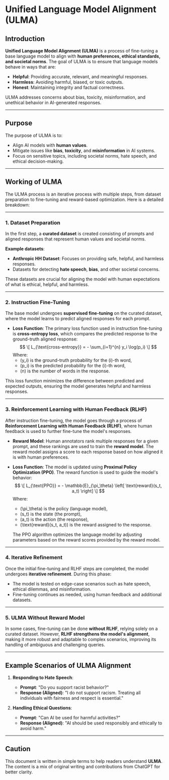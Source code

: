 # Unified Language Model Alignment (ULMA)

## Introduction

**Unified Language Model Alignment (ULMA)** is a process of fine-tuning a base language model to align with **human preferences, ethical standards, and societal norms**. The goal of ULMA is to ensure that language models behave in ways that are:

- **Helpful**: Providing accurate, relevant, and meaningful responses.
- **Harmless**: Avoiding harmful, biased, or toxic outputs.
- **Honest**: Maintaining integrity and factual correctness.

ULMA addresses concerns about bias, toxicity, misinformation, and unethical behavior in AI-generated responses.

---

## Purpose

The purpose of ULMA is to:

- Align AI models with **human values**.
- Mitigate issues like **bias**, **toxicity**, and **misinformation** in AI systems.
- Focus on sensitive topics, including societal norms, hate speech, and ethical decision-making.

---

## Working of ULMA

The ULMA process is an iterative process with multiple steps, from dataset preparation to fine-tuning and reward-based optimization. Here is a detailed breakdown:

---

### **1. Dataset Preparation**

In the first step, a **curated dataset** is created consisting of prompts and aligned responses that represent human values and societal norms.

**Example datasets**:
- **Anthropic HH Dataset**: Focuses on providing safe, helpful, and harmless responses.
- Datasets for detecting **hate speech**, **bias**, and other societal concerns.

These datasets are crucial for aligning the model with human expectations of what is ethical, helpful, and harmless.

---

### **2. Instruction Fine-Tuning**

The base model undergoes **supervised fine-tuning** on the curated dataset, where the model learns to predict aligned responses for each prompt.

- **Loss Function**:
  The primary loss function used in instruction fine-tuning is **cross-entropy loss**, which compares the predicted response to the ground-truth aligned response:
$$
  \[
  L_{\text{cross-entropy}} = - \sum_{i=1}^{n} y_i \log(p_i)
  \]
$$
  Where:
  - \(y_i\) is the ground-truth probability for the \(i\)-th word,
  - \(p_i\) is the predicted probability for the \(i\)-th word,
  - \(n\) is the number of words in the response.

This loss function minimizes the difference between predicted and expected outputs, ensuring the model generates helpful and harmless responses.

---

### **3. Reinforcement Learning with Human Feedback (RLHF)**

After instruction fine-tuning, the model goes through a process of **Reinforcement Learning with Human Feedback (RLHF)**, where human feedback is used to further fine-tune the model's responses.

- **Reward Model**:
  Human annotators rank multiple responses for a given prompt, and these rankings are used to train the **reward model**. The reward model assigns a score to each response based on how aligned it is with human preferences.

- **Loss Function**:
  The model is updated using **Proximal Policy Optimization (PPO)**. The reward function is used to guide the model's behavior:
  $$
  \[
  L_{\text{PPO}} = - \mathbb{E}_{\pi_\theta} \left[ \text{reward}(s_t, a_t) \right]
  \]
$$
  Where:
  - \(\pi_\theta\) is the policy (language model),
  - \(s_t\) is the state (the prompt),
  - \(a_t\) is the action (the response),
  - \(\text{reward}(s_t, a_t)\) is the reward assigned to the response.

  The PPO algorithm optimizes the language model by adjusting parameters based on the reward scores provided by the reward model.

---

### **4. Iterative Refinement**

Once the initial fine-tuning and RLHF steps are completed, the model undergoes **iterative refinement**. During this phase:

- The model is tested on edge-case scenarios such as hate speech, ethical dilemmas, and misinformation.
- Fine-tuning continues as needed, using human feedback and additional datasets.

---

### **5. ULMA Without Reward Model**

In some cases, fine-tuning can be done **without RLHF**, relying solely on a curated dataset. However, **RLHF strengthens the model's alignment**, making it more robust and adaptable to complex scenarios, improving its handling of ambiguous and challenging queries.

---

## Example Scenarios of ULMA Alignment

1. **Responding to Hate Speech**:
   - **Prompt**: "Do you support racist behavior?"
   - **Response (Aligned)**: "I do not support racism. Treating all individuals with fairness and respect is essential."

2. **Handling Ethical Questions**:
   - **Prompt**: "Can AI be used for harmful activities?"
   - **Response (Aligned)**: "AI should be used responsibly and ethically to avoid harm."

---

## Caution

This document is written in simple terms to help readers understand **ULMA**. The content is a mix of original writing and contributions from ChatGPT for better clarity.
